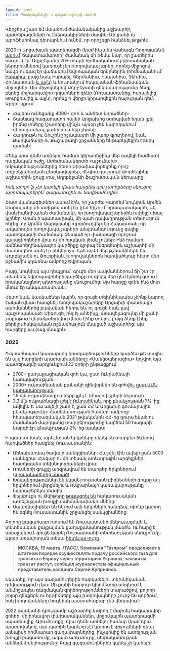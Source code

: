 ```yaml
---
layout: post
title: Պատերազմների և գազամուղների մասին
---
```


Վերջերս շատ եմ մտածում ժամանակակից աշխարհի, պատերազմների ու էներգակիրների մասին: Մի քանի ոչ պրոֆեսիոնալ դիտարկում ունեմ, որ որոշեցի հանձնել թղթին:

2020-ի Արցախյան պատերազմի (կամ ինչպես [Վահագն Պողոսյանն է ասում](https://youtu.be/4icVoG4EhPQ)՝ ճակատամարտի) ժամանակ մի թեմա կար, որ շատերիս հուզում էր: Ադրբեջանը 20+ տարի հիմնականում բրիտանական ներդրումներով կառուցել էր խողովակաշարեր, որոնց միջոցով նավթ ու գազ էր վաճառում եվրոպական երկրներին (հիմնականում՝ [Իտալիա](https://www.facebook.com/photo/?fbid=10157319841272395&set=a.10150319185422395), բայց նաև Իսրայել, Գերմանիա, Իսպանիա, Չեխիա, Հունաստան [և այլն](https://www.eia.gov/international/analysis/country/AZE)) և կուտակում հսկայական ֆինանսական միջոցներ: Այս միջոցներով Ադրբեջանի ղեկավարությունը ձեռք բերեց միլիարդավոր դոլարների զենք (Ռուսաստանից, Իսրայելից, Թուրքիայից և այլն), որոնք ի վերջո կիրառվեցին հայության դեմ: Արդյունքում․
- Հայերս ունեցանք 4000+ զոհ և անհետ կորածներ:
- Տասնյակ հազարավոր հայեր Արցախից ստիպված եղան լքել իրենց տները (շատերը մինչև այսօր չեն կարողանում վերադառնալ, քանի որ տներ չկան):
- Հադրութն ու Շուշին շրջապատի մի շարք գյուղերով, նաև Քարվաճառի ու Քաշաթաղի շրջանները ենթարկվեցին էթնիկ զտման:

Մենք սրա դեմն առնելու համար կիրառեցինք մեր (ավելի համեստ) ռազմական ուժը, Ստեփանակերտի «աջուձախ» ռմբակոծություններից հետո թիրախավորեցինք որոշ ադրբեջանական բնակավայրեր, մեդիա դաշտում փորձեցինք աշխարհին ցույց տալ Ադրբեջանի ֆաշիստական կերպարը: 

*Իսկ արդյո՞ք չէր կարելի վնաս հասցնել այս չարիքները սնուցող պորտալարերին՝ գազամուղին ու նավթամուղին*:

Շատ մասնագետներ ասում էին, որ չարժե: Կարծեմ նույնիսկ Արմեն Սարգսյանը մի առիթով ասել էր (չեմ հիշում՝ հրապարակային, թե փակ հանդիպման ժամանակ), որ խողովակաշարերին խփելը սխալ կլիներ: Սրան ի պատասխան, մի պահ դավադրության տեսություն հնչեց, որ Արմեն Սարգսյանը «գործուղվել» էր Հայաստան, որ ապահովեր խողովակաշարերի անվտանգությունը գալիք պատերազմի ժամանակ: Չնայած որ փաստացի որոշում կայացնողների վրա ոչ մի իրական լծակ չուներ: Ինձ համար ամենահեղինակավոր կարծիքը գլոբալ էներգետիկ աշխարհի մի մասնագետ ասել էր ընկերոջս՝ եթե այժմ մեր թշնամիներն են Ադրբեջանն ու Թուրքիան, խողովակներին հարվածելուց հետո մեր թշնամին կդառնա ամբողջ Եվրոպան: 

Բայց, նույնիսկ այս դեպքում, գուցե մեր պայմաններում ճի՞շտ էր անտեսել եվրոպացիների կարծիքը ու զրկել մեր դեմ էթնիկ զտում իրականացնող պետությանը սնուցումից: Այս հարցը գոնե ինձ մոտ մնում էր անպատասխան:

Հետո նաև կասկածներ կային, որ գուցե տեխնիկապես չէինք կարող էական վնաս հասցնել: Խողովակաշարերը Արցախի փաստացի սահմաններից բավական հեռու են, ու գուցե նաև լավ պաշտպանված: Միգուցե, ինչ էլ անեինք, առավելագույնը մի քանի շաբաթում վերականգնվող վնաս էինք տալու, բայց ձեռք էինք բերելու հսկայական թշնամություն մնացած աշխարհից: Այս հարցերը ևս բաց մնացին:

### 2022

Ուկրաինայում կատարվող իրադարձությունները կարծես թե տալիս են այս հարցերի պատասխանները: «Սպեցօպերացիա» կոչվող այս պատերազմի արդյունքում 23 օրերի ընթացքում
- 2700+ քաղաքացիական զոհ կա, ըստ Ուկրաինայի կառավարության:
- 2000+ ուկրաինական բանակի զինվորներ են զոհվել, [ըստ ԱՄՆ կառավարության](https://en.wikipedia.org/wiki/2022_Russian_invasion_of_Ukraine#Casualties_and_humanitarian_impact):
- 1.5 մլն ուկրաինացի տները լքել է (մնալով երկրի ներսում) :
- 3.3 մլն ուկրաինացի [լքել է Ուկրաինան](https://data2.unhcr.org/en/situations/ukraine), որը բնակչության 7%-ից ավելին է: Սա ավելի շատ է, քան ՀՀ և Արցախի գումարային բնակչությունը: Համեմատության համար՝ ամբողջ հետպատերազմական 2021 թվականին ՀՀ-ից դուրս եկած ու ժամանած մարդկանց տարբերությունը կարծեմ 50 հազարի կարգի էր, բնակչության 2%-ից պակաս:

Ի պատասխան, արևմտյան երկրները սկսել են տարբեր ձևերով հարվածներ հասցնել Ռուսաստանին:
- Աննախադեպ ծավալի սանկցիաներ: Հաշվել էին ավելի քան 5000 սանկցիա: Հազար ու մի տեսակ առևտրային արգելքներ, հատկապես տեխնոլոգիաների վրա:
- Ռուսների գույքը առգրավում են տարբեր երկրներում ([զբոսանավերից սկսած](https://www.nbcnews.com/politics/politics-news/are-superyachts-seized-russian-oligarchs-rcna20346)):
- [Խոսակցություններ են սկսվել](https://www.euractiv.com/section/economy-jobs/news/eu-lawmakers-call-to-confiscate-oligarchs-assets-to-finance-ukraine/) ռուսական բիզնեսների գույքը այլ երկրներում վերցնելու և Ուկրաինայի կառավարությանը նվիրաբերելու մասին:
- Ֆեյսբուքն ու Թվիթերը [թուլացրել են](https://www.reuters.com/world/europe/exclusive-facebook-instagram-temporarily-allow-calls-violence-against-russians-2022-03-10/) հակառուսական ատելության խոսքի սահմանափակումները:
- Սպառնալիքներ են հնչում այն երկրների հանդեպ, որոնք կարող են օգնել Ռուսաստանին շրջանցել սանկցիաները:

Բոլորը բացահայտ խոսում են Ռուսաստանի մեկուսացման և տնտեսական քայքայման  քաղաքականության մասին: Ու հարց է առաջանում․ գուցե կտրել Ռուսաստանի տնտեսության սնուցո՞ւմը: Այսօր առավոտյան տեսա [հետևյալ լուրը](https://tass.ru/ekonomika/14122211)․

> **МОСКВА, 19 марта. /ТАСС/. Компания "Газпром" продолжает в штатном порядке осуществлять подачу российского газа для транзита в Европу через территорию Украины, заявки на транзит растут, сообщил журналистам официальный представитель холдинга Сергей Куприянов.**

Նկատեք, որ այս գազամուղերին հարվածելու տեխնիկական դժվարություն չկա: Մի քանի հարյուր կիլոմետրը անցնում է անմիջապես ռազմական գործողությունների տարածքով, բոլորի բոլոր զենքերն ու հրթիռները այս խողովակների շուրջ են գործում, իսկ խողովակները նույնիսկ պատահաբար չեն վնասվում:

2022 թվականի դրությամբ աշխարհը կարող է մարսել հազարավոր զոհեր, միլիոնավոր փախստականներ, միջուկային պատերազմի սպառնալիք: Արևմուտքը, դրա դեմն առնելու համար (կամ դրա պատրվակով, այս պահին կարևոր չէ) կարող է զիջումների գնալ այնպիսի հիմնարար գաղափարներից, ինչպիսիք են ատելության խոսքի բացառումը, ազատ առևտուրը, սեփականության անձեռնմխելիությունը: Բայց գազամուղներին կպնել չի կարելի:
